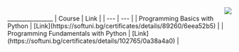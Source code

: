 <img align="right" src="https://codeweek-s3.s3.amazonaws.com/event_picture/SoftUni-Logo-Flat.png">

<br/>
________________
| Course | Link |
| --- | --- |
| Programming Basics with Python | [Link](https://softuni.bg/certificates/details/89260/6eea52b5)  |
| Programming Fundamentals with Python | [Link](https://softuni.bg/certificates/details/102765/0a38a4a0) |
